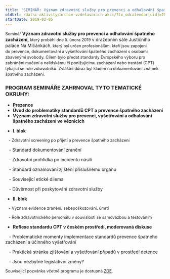 ```yaml
---
title: "SEMINÁŘ: Význam zdravotní služby pro prevenci a odhalování špatného zacházení (Praha)"
oldUrl: /dalsi-aktivity/archiv-vzdelavacich-akci/?tx_odcalendar[uid]=284&cHash=a68f51c77317dee0814a76857c359a68
startDate: 2019-02-05
---
```


<p class="align-blok" style="line-height: 17.92px;"><span style="font-size: 12.8px;">Seminář </span><b>Význam zdravotní služby pro prevenci a odhalování špatného zacházení, </b><span style="font-size: 12.8px;">který proběhl dne 5. února 2019 </span>v dražebním sále Justičního paláce Na Míčánkách<span style="font-size: 12.8px;">, </span><span style="font-size: 12.8px;">který byl</span><span style="font-size: 12.8px;"> určen profesionálům, kteří jsou zapojeni do prevence, dokumentování a vyšetřování špatného zacházení s osobami zbavenými svobody. Cílem bylo předat standardy Evropského výboru pro zabránění mučení a nelidskému či ponižujícímu zacházení nebo trestání (CPT) týkající se role zdravotníků. Zvláštní důraz byl kladen na dokumentování známek špatného zacházení. </span></p><h3 class="align-blok">PROGRAM SEMINÁŘE ZAHRNOVAL TYTO TEMATICKÉ OKRUHY:</h3><p></p><ul><li><b>Prezence</b></li><li><b>Úvod do problematiky standardů CPT a prevence špatného zacházení</b></li><li><b>Význam zdravotní služby pro prevenci, vyšetřování a odhalování špatného zacházení ve věznicích</b></li></ul><ul><li><b>I. blok</b></li></ul><p><span style="background-color: initial; font-size: 12.8px;">   - Zdravotní screening po přijetí a prevence špatného zacházení</span></p>
<p>   - Standard dokumentování zranění</p>
<p>   - Zdravotní prohlídka po incidentu násilí</p>
<p>   - Standard oznamování zjištění příslušnému orgánu</p>
<p>   - Související etické dilema</p>
<p>   - Důvěrnost při poskytování zdravotní služby</p>
<p></p><ul><li><b>II. blok</b></li></ul><p><span style="background-color: initial; font-size: 12.8px;">   - Význam evidence zranění, sebepoškozování, úmrtí</span></p>
<p><span style="background-color: initial; font-size: 12.8px;">   - Role zdravotnického personálu v souvislosti se samovazbou a testováním</span></p>
<p></p><b><ul><li><b>Reflexe standardu CPT v českém prostředí, moderovaná diskuse</b></li></ul></b><p></p>
<p>   - Problematické momenty implementace standardů prevence špatného zacházení a účinného vyšetřování</p>
<p>   - Praktická stránka zjišťování a vyšetřování případů v prostředí detence</p>
<p>   - Jsou nezbytné legislativní změny?</p>
<p></p>
<p><span style="font-size: 12.8px;">Související pozvánka včetně programu je dostupná </span><a href="https://www.ochrance.cz/fileadmin/user_upload/projekt_ESF/00_2019_VA/SEMINARE/02_05_Vyznam_zdravotni_sluzby/02_05_Vyznam_zdravotni_sluzby_pro_prevenci_a_odhalovani_spatneho_zachazeni_POZVANKA.pdf" style="font-size: 12.8px;">ZDE</a><span style="font-size: 12.8px;">.</span></p>
